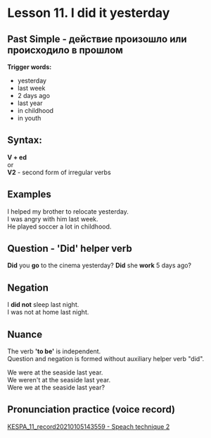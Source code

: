 # Lesson 11. I did it yesterday

## Past Simple - действие произошло или происходило в прошлом

**Trigger words:**
* yesterday
* last week
* 2 days ago
* last year
* in childhood
* in youth


## Syntax:

**V + ed**  
or  
**V2** - second form of irregular verbs


## Examples

I helped my brother to relocate yesterday.  
I was angry with him last week.  
He played soccer a lot in childhood.  


## Question - 'Did' helper verb

**Did** you **go** to the cinema yesterday?
**Did** she **work** 5 days ago?


## Negation

I **did not** sleep last night.  
I was not at home last night.  

## Nuance

The verb **'to be'** is independent.  
Question and negation is formed without auxiliary helper verb "did".  

We were at the seaside last year.  
We weren't at the seaside last year.  
Were we at the seaside last year?


## Pronunciation practice (voice record)
[KESPA_11_record20210105143559 - Speach technique 2](https://mega.nz/file/45U0AR4L#fcZbhnZ4U0XmnAbDs1U65iJ2wRtCDYjX0fMFB3fN4ao)
